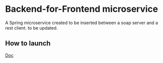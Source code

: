 # Backend-for-Frontend microservice
A Spring microservice created to be inserted between a soap server and a rest client. to be updated.

## How to launch
[Doc](https://github.com/aremi0/Formazione/tree/main/Infrastruttura%20SOAP%20to%20Spring%20to%20FrontEnd)